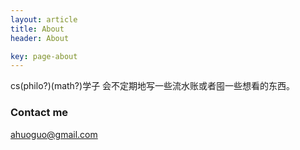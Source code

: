 ```yaml
---
layout: article
title: About
header: About

key: page-about
---
```


cs(philo?)(math?)学子 会不定期地写一些流水账或者囤一些想看的东西。

### Contact me

[ahuoguo@gmail.com](mailto:ahuoguo@gmail.com)
